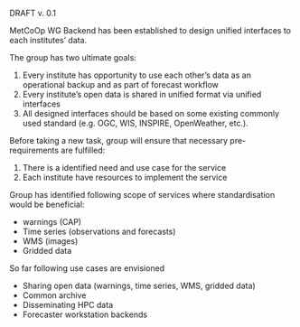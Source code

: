 DRAFT v. 0.1

MetCoOp WG Backend has been established to design unified interfaces to each institutes’ data.

The group has two ultimate goals:

1. Every institute has opportunity to use each other’s data as an operational backup and as part of forecast workflow
2. Every institute’s open data is shared in unified format via unified interfaces
2. All designed interfaces should be based on some existing commonly used standard (e.g. OGC, WIS, INSPIRE, OpenWeather, etc.).

Before taking a new task, group will ensure that necessary pre-requirements are fulfilled:

1. There is a identified need and use case for the service
2. Each institute have resources to implement the service

Group has identified following scope of services where standardisation would be beneficial:

* warnings (CAP)
* Time series (observations and forecasts)
* WMS (images)
* Gridded data

So far following use cases are envisioned
* Sharing open data (warnings, time series, WMS, gridded data)
* Common archive
* Disseminating HPC data
* Forecaster workstation backends
